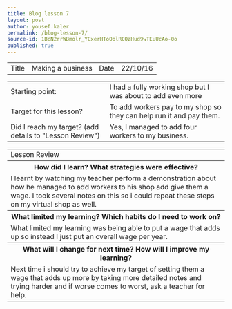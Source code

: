 ```yaml
---
title: Blog lesson 7
layout: post
author: yousef.kaler
permalink: /blog-lesson-7/
source-id: 1BcN2rrWBmolr_YCxerHToOolRCQzHud9wTEuUcAo-0o
published: true
---
```

<table>
  <tr>
    <td>Title</td>
    <td>Making a business</td>
    <td>Date</td>
    <td>22/10/16</td>
  </tr>
</table>


<table>
  <tr>
    <td>Starting point:</td>
    <td>I had a fully working shop but I was about to add even more</td>
  </tr>
  <tr>
    <td>Target for this lesson?</td>
    <td>To add workers pay to my shop so they can help run it and pay them.</td>
  </tr>
  <tr>
    <td>Did I reach my target? 
(add details to "Lesson Review")</td>
    <td> Yes, I managed to add four workers to my business.</td>
  </tr>
</table>


<table>
  <tr>
    <td>Lesson Review</td>
  </tr>
  <tr>
    <th>How did I learn? What strategies were effective? </th>
  </tr>
  <tr>
    <td>I learnt by watching my teacher perform a demonstration about how he managed to add workers to his shop add give them a wage. I took several notes on this so i could repeat these steps on my virtual shop as well.</td>
  </tr>
  <tr>
    <th>What limited my learning? Which habits do I need to work on? </th>
  </tr>
  <tr>
    <td>What limited my learning was being able to put a wage that adds up so instead I just put an overall wage per year.</td>
  </tr>
  <tr>
    <th>What will I change for next time? How will I improve my learning?</th>
  </tr>
  <tr>
    <td>Next time i should try to achieve my target of setting them a wage that adds up more by taking more detailed notes and trying harder and if worse comes to worst, ask a teacher for help.</td>
  </tr>
</table>


